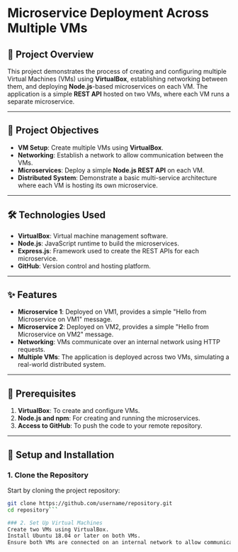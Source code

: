 # Microservice Deployment Across Multiple VMs

## 🚀 Project Overview
This project demonstrates the process of creating and configuring multiple Virtual Machines (VMs) using **VirtualBox**, establishing networking between them, and deploying **Node.js**-based microservices on each VM. The application is a simple **REST API** hosted on two VMs, where each VM runs a separate microservice. 

---

## 🎯 Project Objectives
- **VM Setup**: Create multiple VMs using **VirtualBox**.
- **Networking**: Establish a network to allow communication between the VMs.
- **Microservices**: Deploy a simple **Node.js REST API** on each VM.
- **Distributed System**: Demonstrate a basic multi-service architecture where each VM is hosting its own microservice.

---

## 🛠️ Technologies Used
- **VirtualBox**: Virtual machine management software.
- **Node.js**: JavaScript runtime to build the microservices.
- **Express.js**: Framework used to create the REST APIs for each microservice.
- **GitHub**: Version control and hosting platform.

---

## ✨ Features
- **Microservice 1**: Deployed on VM1, provides a simple "Hello from Microservice on VM1" message.
- **Microservice 2**: Deployed on VM2, provides a simple "Hello from Microservice on VM2" message.
- **Networking**: VMs communicate over an internal network using HTTP requests.
- **Multiple VMs**: The application is deployed across two VMs, simulating a real-world distributed system.

---

## 🔧 Prerequisites
1. **VirtualBox**: To create and configure VMs.
2. **Node.js and npm**: For creating and running the microservices.
3. **Access to GitHub**: To push the code to your remote repository.

---

## 📝 Setup and Installation

### 1. Clone the Repository
Start by cloning the project repository:
```bash
git clone https://github.com/username/repository.git
cd repository```

### 2. Set Up Virtual Machines
Create two VMs using VirtualBox.
Install Ubuntu 18.04 or later on both VMs.
Ensure both VMs are connected on an internal network to allow communication between them.
